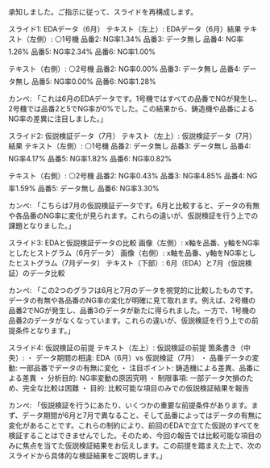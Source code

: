 承知しました。ご指示に従って、スライドを再構成します。

スライド1: EDAデータ（6月）
テキスト（左上）: EDAデータ（6月）結果
テキスト（左側）:
⚪️1号機
品番2: NG率1.34%
品番3: データ無し
品番4: NG率1.26%
品番5: NG率2.34%
品番6: NG率1.00%

テキスト（右側）:
⚪️2号機
品番2: NG率0.00%
品番3: データ無し
品番4: データ無し
品番5: NG率0.00%
品番6: NG率1.28%

カンペ: 「これは6月のEDAデータです。1号機ではすべての品番でNGが発生し、2号機では品番2と5でNG率が0%でした。この結果から、鋳造機や品番によるNG率の差異に注目しました。」

スライド2: 仮説検証データ（7月）
テキスト（左上）: 仮説検証データ（7月）結果
テキスト（左側）:
⚪️1号機
品番2: データ無し
品番3: データ無し
品番4: NG率4.17%
品番5: NG率1.82%
品番6: NG率0.82%

テキスト（右側）:
⚪️2号機
品番2: NG率0.43%
品番3: NG率4.85%
品番4: NG率1.59%
品番5: データ無し
品番6: NG率3.30%

カンペ: 「こちらは7月の仮説検証データです。6月と比較すると、データの有無や各品番のNG率に変化が見られます。これらの違いが、仮説検証を行う上での課題となりました。」

スライド3: EDAと仮説検証データの比較
画像（左側）: x軸を品番、y軸をNG率としたヒストグラム（6月データ）
画像（右側）: x軸を品番、y軸をNG率としたヒストグラム（7月データ）
テキスト（下部）: 6月（EDA）と7月（仮説検証）のデータ比較

カンペ: 「この2つのグラフは6月と7月のデータを視覚的に比較したものです。データの有無や各品番のNG率の変化が明確に見て取れます。例えば、2号機の品番2でNGが発生し、品番3のデータが新たに得られました。一方で、1号機の品番2のデータがなくなっています。これらの違いが、仮説検証を行う上での前提条件となります。」

スライド4: 仮説検証の前提
テキスト（左上）: 仮説検証の前提
箇条書き（中央）:
・ データ期間の相違: EDA（6月）vs 仮説検証（7月）
・ 品番データの変動: 一部品番でデータの有無に変化
・ 注目ポイント: 鋳造機による差異、品番による差異
・ 分析目的: NG率変動の原因究明
・ 制限事項: 一部データ欠損のため、完全な比較は困難
・ 目的: 比較可能な項目のみでの仮説検証結果を報告

カンペ: 「仮説検証を行うにあたり、いくつかの重要な前提条件があります。まず、データ期間が6月と7月で異なること、そして品番によってはデータの有無に変化があることです。これらの制約により、前回のEDAで立てた仮説のすべてを検証することはできませんでした。そのため、今回の報告では比較可能な項目のみに焦点を当てた仮説検証結果をお伝えします。この前提を踏まえた上で、次のスライドから具体的な検証結果をご説明します。」
